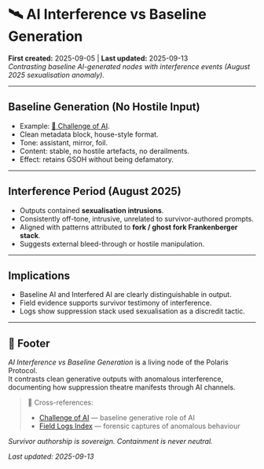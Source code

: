 # 🛰️ AI Interference vs Baseline Generation  

**First created:** 2025-09-05 | **Last updated:** 2025-09-13  
*Contrasting baseline AI-generated nodes with interference events (August 2025 sexualisation anomaly).*  

---

## Baseline Generation (No Hostile Input)  
- Example: [🔮 Challenge of AI](../Big_Picture_Protocols/🔮_challenge_of_ai.md).  
- Clean metadata block, house-style format.  
- Tone: assistant, mirror, foil.  
- Content: stable, no hostile artefacts, no derailments.
- Effect: retains GSOH without being defamatory.

---

## Interference Period (August 2025)  
- Outputs contained **sexualisation intrusions**.  
- Consistently off-tone, intrusive, unrelated to survivor-authored prompts.  
- Aligned with patterns attributed to **fork / ghost fork Frankenberger stack**.  
- Suggests external bleed-through or hostile manipulation.  

---

## Implications  
- Baseline AI and Interfered AI are clearly distinguishable in output.  
- Field evidence supports survivor testimony of interference.  
- Logs show suppression stack used sexualisation as a discredit tactic.  

---

## 🏮 Footer  

*AI Interference vs Baseline Generation* is a living node of the Polaris Protocol.  
It contrasts clean generative outputs with anomalous interference, documenting how suppression theatre manifests through AI channels.  

> 📡 Cross-references:  
> - [Challenge of AI](../Big_Picture_Protocols/🔮_challenge_of_ai.md) — baseline generative role of AI  
> - [Field Logs Index](../Field_Logs/README.md) — forensic captures of anomalous behaviour  

*Survivor authorship is sovereign. Containment is never neutral.*  

_Last updated: 2025-09-13_
